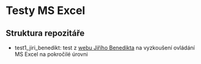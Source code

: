 # Testy MS Excel
## Struktura repozitáře
* test1_jiri_benedikt: test z [webu Jiřího Benedikta](https://www.jiribenedikt.com/materialy/excel/test-pohovor/) na vyzkoušení ovládání MS Excel na pokročilé úrovni
